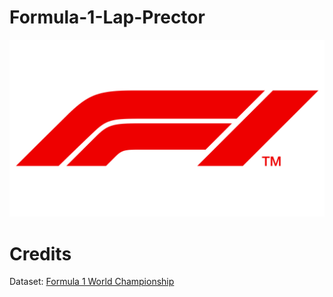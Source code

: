 # Formula-1-Lap-Prector
![formula1](./Materials/f1_logo.png)

# Credits
Dataset: [Formula 1 World Championship](https://www.kaggle.com/datasets/rohanrao/formula-1-world-championship-1950-2020/)
